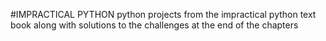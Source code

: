 #IMPRACTICAL PYTHON
python projects from the impractical python text book
along with solutions to the challenges at the end of
the chapters
